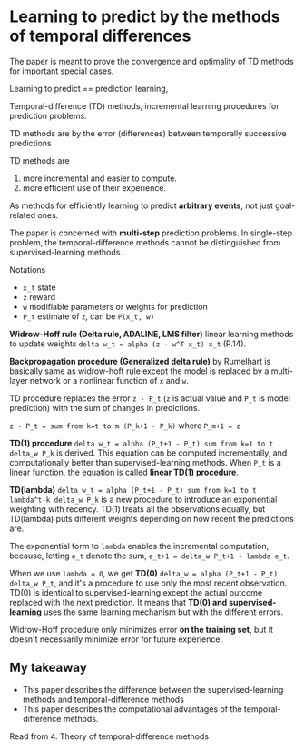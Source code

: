 # Learning to predict by the methods of temporal differences

The paper is meant to prove the convergence and optimality of TD methods for important special cases.

Learning to predict == prediction learning,

Temporal-difference (TD) methods, incremental learning procedures for prediction problems.

TD methods are by the error (differences) between temporally successive predictions

TD methods are 
1. more incremental and easier to compute.
2. more efficient use of their experience.

As methods for efficiently learning to predict **arbitrary events**, not just goal-related ones.

The paper is concerned with **multi-step** prediction problems. In single-step problem, the temporal-difference methods 
cannot be distinguished from supervised-learning methods.

Notations
- `x_t` state
- `z` reward
- `w` modifiable parameters or weights for prediction
- `P_t` estimate of `z`, can be `P(x_t, w)`

**Widrow-Hoff rule (Delta rule, ADALINE, LMS filter)** linear learning methods to update weights `delta w_t = alpha (z - w^T x_t) x_t` (P.14).

**Backpropagation procedure (Generalized delta rule)** by Rumelhart is basically same as widrow-hoff rule except the model 
is replaced by a multi-layer network or a nonlinear function of `x` and `w`.

TD procedure replaces the error `z - P_t` (`z` is actual value and `P_t` is model prediction) with the sum of changes in predictions.

`z - P_t = sum from k=t to m (P_k+1 - P_k)` where `P_m+1 = z`

**TD(1) procedure** `delta w_t = alpha (P_t+1 - P_t) sum from k=1 to t delta_w P_k` is derived. This equation can be computed incrementally, 
and computationally better than supervised-learning methods. When `P_t` is a linear function, the equation is called 
**linear TD(1) procedure**.

**TD(lambda)** `delta w_t = alpha (P_t+1 - P_t) sum from k=1 to t lambda^t-k delta_w P_k` is a new procedure to introduce an exponential weighting with recency. TD(1) treats all the observations equally,
 but TD(lambda) puts different weights depending on how recent the predictions are.

The exponential form to `lambda` enables the incremental computation, because, letting `e_t` denote the sum, 
`e_t+1 = delta_w P_t+1 + lambda e_t`.

When we use `lambda = 0`, we get **TD(0)** `delta_w = alpha (P_t+1 - P_t) delta_w P_t`, and it's a procedure to use only the most recent observation. 
TD(0) is identical to supervised-learning except the actual outcome replaced with the next prediction. It means that 
**TD(0) and supervised-learning** uses the same learning mechanism but with the different errors.

Widrow-Hoff procedure only minimizes error **on the training set**, but it doesn't necessarily minimize error for future experience.

## My takeaway

- This paper describes the difference between the supervised-learning methods and temporal-difference methods
- This paper describes the computational advantages of the temporal-difference methods.


Read from 4. Theory of temporal-difference methods